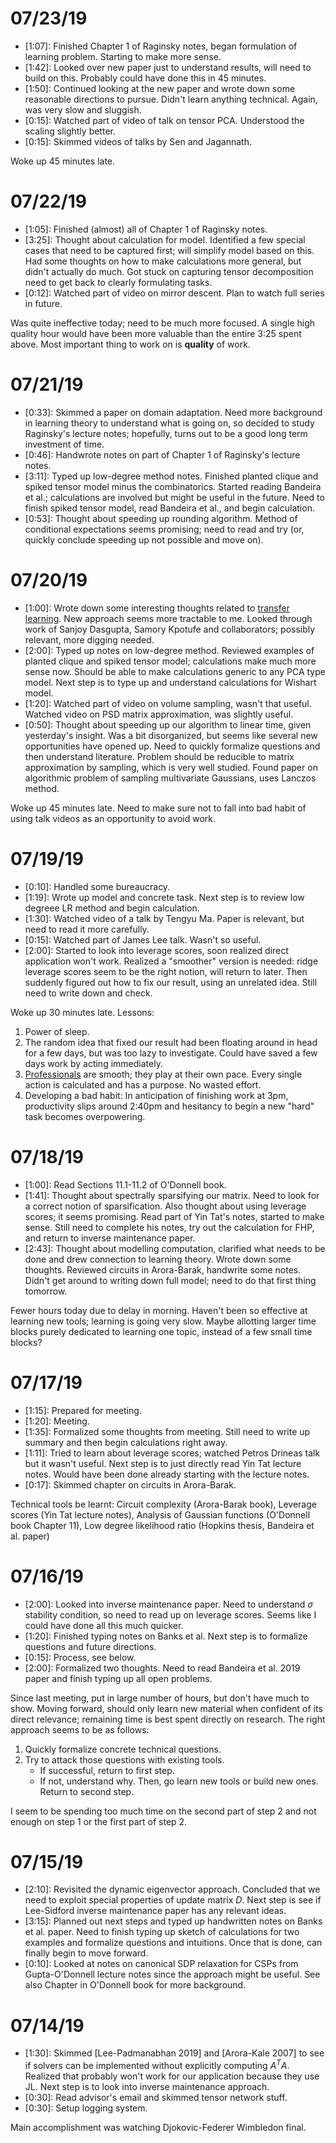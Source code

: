 # 07/23/19

- \[1:07\]: Finished Chapter 1 of Raginsky notes, began formulation of learning problem. Starting to make more sense.
- \[1:42\]: Looked over new paper just to understand results, will need to build on this. Probably could have done this in 45 minutes.
- \[1:50\]: Continued looking at the new paper and wrote down some reasonable directions to pursue. Didn't learn anything technical. Again, was very slow and sluggish.
- \[0:15\]: Watched part of video of talk on tensor PCA. Understood the scaling slightly better.
- \[0:15\]: Skimmed videos of talks by Sen and Jagannath. 

Woke up 45 minutes late.

# 07/22/19

- \[1:05\]: Finished (almost) all of Chapter 1 of Raginsky notes.
- \[3:25\]: Thought about calculation for model. Identified a few special cases that need to be captured first; will simplify model based on this. Had some thoughts on how to make calculations more general, but didn't actually do much. Got stuck on capturing tensor decomposition need to get back to clearly formulating tasks.
- \[0:12\]: Watched part of video on mirror descent. Plan to watch full series in future.

Was quite ineffective today; need to be much more focused. A single high quality hour would have been more valuable than the entire 3:25 spent above. Most important thing to work on is **quality** of work.

# 07/21/19

- \[0:33\]: Skimmed a paper on domain adaptation. Need more background in learning theory to understand what is going on, so decided to study Raginsky's lecture notes; hopefully, turns out to be a good long term investment of time.
- \[0:46\]: Handwrote notes on part of Chapter 1 of Raginsky's lecture notes.
- \[3:11\]: Typed up low-degree method notes. Finished planted clique and spiked tensor model minus the combinatorics. Started reading Bandeira et al.; calculations are involved but might be useful in the future. Need to finish spiked tensor model, read Bandeira et al., and begin calculation.
- \[0:53\]: Thought about speeding up rounding algorithm. Method of conditional expectations seems promising; need to read and try (or, quickly conclude speeding up not possible and move on).


# 07/20/19

- \[1:00\]: Wrote down some interesting thoughts related to [transfer learning](https://arxiv.org/pdf/1803.01833.pdf). New approach seems more tractable to me. Looked through work of Sanjoy Dasgupta, Samory Kpotufe and collaborators; possibly relevant, more digging needed.
- \[2:00\]: Typed up notes on low-degree method. Reviewed examples of planted clique and spiked tensor model; calculations make much more sense now. Should be able to make calculations generic to any PCA type model. Next step is to type up and understand calculations for Wishart model.
- \[1:20\]: Watched part of video on volume sampling, wasn't that useful. Watched video on PSD matrix approximation, was slightly useful.
- \[0:50\]: Thought about speeding up our algorithm to linear time, given yesterday's insight. Was a bit disorganized, but seems like several new opportunities have opened up. Need to quickly formalize questions and then understand literature. Problem should be reducible to matrix approximation by sampling, which is very well studied. Found paper on algorithmic problem of sampling multivariate Gaussians, uses Lanczos method.

Woke up 45 minutes late. Need to make sure not to fall into bad habit of using talk videos as an opportunity to avoid work.

# 07/19/19

- \[0:10\]: Handled some bureaucracy.
- \[1:19\]: Wrote up model and concrete task. Next step is to review low degreee LR method and begin calculation.
- \[1:30\]: Watched video of a talk by Tengyu Ma. Paper is relevant, but need to read it more carefully.
- \[0:15\]: Watched part of James Lee talk. Wasn't so useful.
- \[2:00\]: Started to look into leverage scores, soon realized direct application won't work. Realized a "smoother" version is needed: ridge leverage scores seem to be the right notion, will return to later. Then suddenly figured out how to fix our result, using an unrelated idea. Still need to write down and check.

Woke up 30 minutes late. Lessons:

1. Power of sleep.
2. The random idea that fixed our result had been floating around in head for a few days, but was too lazy to investigate. Could have saved a few days work by acting immediately.
3. [Professionals](https://www.youtube.com/watch?v=9Bnl6jMwGfQ) are smooth; they play at their own pace. Every single action is calculated and has a purpose. No wasted effort.
4. Developing a bad habit: In anticipation of finishing work at 3pm, productivity slips around 2:40pm and hesitancy to begin a new "hard" task becomes overpowering.

# 07/18/19

- \[1:00\]: Read Sections 11.1-11.2 of O'Donnell book.
- \[1:41\]: Thought about spectrally sparsifying our matrix.  Need to look for a correct notion of sparsification. Also thought about using leverage scores; it seems promising. Read part of Yin Tat's notes, started to make sense. Still need to complete his notes, try out the calculation for FHP, and return to inverse maintenance paper.
- \[2:43\]: Thought about modelling computation, clarified what needs to be done and drew connection to learning theory. Wrote down some thoughts. Reviewed circuits in Arora-Barak, handwrite some notes. Didn't get around to writing down full model; need to do that first thing tomorrow.


Fewer hours today due to delay in morning. Haven't been so effective at learning new tools; learning is going very slow. Maybe allotting larger time blocks purely dedicated to learning one topic, instead of a few small time blocks?

# 07/17/19

- \[1:15\]: Prepared for meeting.
- \[1:20\]: Meeting.
- \[1:35\]: Formalized some thoughts from meeting. Still need to write up summary and then begin calculations right away.
- \[1:11\]: Tried to learn about leverage scores; watched Petros Drineas talk but it wasn't useful. Next step is to just directly read Yin Tat lecture notes. Would have been done already starting with the lecture notes.
- \[0:17\]: Skimmed chapter on circuits in Arora-Barak.

Technical tools be learnt: Circuit complexity (Arora-Barak book), Leverage scores (Yin Tat lecture notes), Analysis of Gaussian functions (O'Donnell book Chapter 11), Low degree likelihood ratio (Hopkins thesis, Bandeira et al. paper)

# 07/16/19

- \[2:00\]: Looked into inverse maintenance paper. Need to understand $\sigma$ stability condition, so need to read up on leverage scores. Seems like I could have done all this much quicker.
- \[1:20\]: Finished typing notes on Banks et al. Next step is to formalize questions and future directions.
- \[0:15\]: Process, see below.
- \[2:00\]: Formalized two thoughts. Need to read Bandeira et al. 2019 paper and finish typing up all open problems.

Since last meeting, put in large number of hours, but don't have much to show. Moving forward, should only learn new material when confident of its direct relevance; remaining time is best spent directly on research. The right approach seems to be as follows:

1. Quickly formalize concrete technical questions.
2. Try to attack those questions with existing tools.
    - If successful, return to first step.
    - If not, understand why. Then, go learn new tools or build new ones. Return to second step.

I seem to be spending too much time on the second part of step 2 and not enough on step 1 or the first part of step 2.
# 07/15/19

- \[2:10\]: Revisited the dynamic eigenvector approach. Concluded that we need to exploit special properties of update matrix $D$. Next step is see if Lee-Sidford inverse maintenance paper has any relevant ideas.
- \[3:15\]: Planned out next steps and typed up handwritten notes on Banks et al. paper. Need to finish typing up sketch of calculations for two examples and formalize questions and intuitions. Once that is done, can finally begin to move forward.
- \[0:10\]: Looked at notes on canonical SDP relaxation for CSPs from Gupta-O'Donnell lecture notes since the approach might be useful. See also Chapter in O'Donnell book for more background.

# 07/14/19

- \[1:30\]: Skimmed \[Lee-Padmanabhan 2019\] and \[Arora-Kale 2007\] to see if solvers can be implemented without explicitly computing $A^T A$. Realized that probably won't work for our application because they use JL. Next step is to look into inverse maintenance approach.
- \[0:30\]: Read advisor's email and skimmed tensor network stuff.
- \[0:30\]: Setup logging system.

Main accomplishment was watching Djokovic-Federer Wimbledon final.
